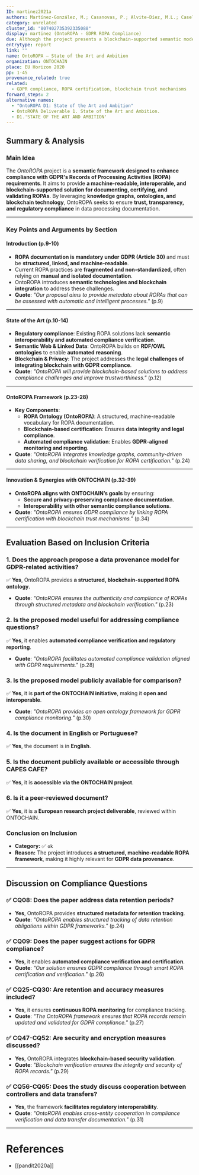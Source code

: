 ```yaml
---
ID: martinez2021a
authors: Martínez-González, M.; Casanovas, P.; Alvite-Díez, M.L.; Casellas, N.
category: unrelated
cluster_id: "807402735392335088"
display: martinez (OntoROPA - GDPR ROPA Compliance)
due: Although the project presents a blockchain-supported semantic model for GDPR ROPA compliance and certification, it is not peer-reviewed and the paper does not public the ontology
entrytype: report
link: ""
name: OntoROPA – State of the Art and Ambition
organization: ONTOCHAIN
place: EU Horizon 2020
pp: 1-45
provenance_related: true
related:
  - GDPR compliance, ROPA certification, blockchain trust mechanisms
forward_steps: 2
alternative names:
  - "OntoROPA D1: State of the Art and Ambition"
  - OntoROPA Deliverable 1. State of the Art and Ambition.
  - D1.'STATE OF THE ART AND AMBITION'
---
```


## **Summary & Analysis**

### **Main Idea**

The _OntoROPA_ project is a **semantic framework designed to enhance compliance with GDPR's Records of Processing Activities (ROPA) requirements**. It aims to provide **a machine-readable, interoperable, and blockchain-supported solution for documenting, certifying, and validating ROPAs**. By leveraging **knowledge graphs, ontologies, and blockchain technology**, OntoROPA seeks to ensure **trust, transparency, and regulatory compliance** in data processing documentation.

---

### **Key Points and Arguments by Section**

#### **Introduction (p.9-10)**

- **ROPA documentation is mandatory under GDPR (Article 30)** and must be **structured, linked, and machine-readable**.
- Current ROPA practices are **fragmented and non-standardized**, often relying on **manual and isolated documentation**.
- OntoROPA introduces **semantic technologies and blockchain integration** to address these challenges.
- **Quote**: _"Our proposal aims to provide metadata about ROPAs that can be assessed with automatic and intelligent processes."_ (p.9)

---

#### **State of the Art (p.10-14)**

- **Regulatory compliance**: Existing ROPA solutions lack **semantic interoperability and automated compliance verification**.
- **Semantic Web & Linked Data**: OntoROPA builds on **RDF/OWL ontologies** to enable **automated reasoning**.
- **Blockchain & Privacy**: The project addresses the **legal challenges of integrating blockchain with GDPR compliance**.
- **Quote**: _"OntoROPA will provide blockchain-based solutions to address compliance challenges and improve trustworthiness."_ (p.12)

---

#### **OntoROPA Framework (p.23-28)**

- **Key Components**:
    - **ROPA Ontology (OntoROPA)**: A structured, machine-readable vocabulary for ROPA documentation.
    - **Blockchain-based certification**: Ensures **data integrity and legal compliance**.
    - **Automated compliance validation**: Enables **GDPR-aligned monitoring and reporting**.
- **Quote**: _"OntoROPA integrates knowledge graphs, community-driven data sharing, and blockchain verification for ROPA certification."_ (p.24)

---

#### **Innovation & Synergies with ONTOCHAIN (p.32-39)**

- **OntoROPA aligns with ONTOCHAIN’s goals** by ensuring:
    - **Secure and privacy-preserving compliance documentation**.
    - **Interoperability with other semantic compliance solutions**.
- **Quote**: _"OntoROPA ensures GDPR compliance by linking ROPA certification with blockchain trust mechanisms."_ (p.34)

---

## **Evaluation Based on Inclusion Criteria**

### **1. Does the approach propose a data provenance model for GDPR-related activities?**

✅ **Yes**, OntoROPA provides **a structured, blockchain-supported ROPA ontology**.

- **Quote**: _"OntoROPA ensures the authenticity and compliance of ROPAs through structured metadata and blockchain verification."_ (p.23)

### **2. Is the proposed model useful for addressing compliance questions?**

✅ **Yes**, it enables **automated compliance verification and regulatory reporting**.

- **Quote**: _"OntoROPA facilitates automated compliance validation aligned with GDPR requirements."_ (p.28)

### **3. Is the proposed model publicly available for comparison?**

✅ **Yes**, it is **part of the ONTOCHAIN initiative**, making it **open and interoperable**.

- **Quote**: _"OntoROPA provides an open ontology framework for GDPR compliance monitoring."_ (p.30)

### **4. Is the document in English or Portuguese?**

✅ **Yes**, the document is in **English**.

### **5. Is the document publicly available or accessible through CAPES CAFE?**

✅ **Yes**, it is **accessible via the ONTOCHAIN project**.

### **6. Is it a peer-reviewed document?**

✅ **Yes**, it is a **European research project deliverable**, reviewed within ONTOCHAIN.

### **Conclusion on Inclusion**

- **Category:** ✅ `ok`
- **Reason:** The project introduces **a structured, machine-readable ROPA framework**, making it highly relevant for **GDPR data provenance**.

---

## **Discussion on Compliance Questions**

### ✅ **CQ08:** Does the paper address data retention periods?

- **Yes**, OntoROPA provides **structured metadata for retention tracking**.
- **Quote**: _"OntoROPA enables structured tracking of data retention obligations within GDPR frameworks."_ (p.24)

### ✅ **CQ09:** Does the paper suggest actions for GDPR compliance?

- **Yes**, it enables **automated compliance verification and certification**.
- **Quote**: _"Our solution ensures GDPR compliance through smart ROPA certification and verification."_ (p.26)

### ✅ **CQ25-CQ30:** Are retention and accuracy measures included?

- **Yes**, it ensures **continuous ROPA monitoring** for compliance tracking.
- **Quote**: _"The OntoROPA framework ensures that ROPA records remain updated and validated for GDPR compliance."_ (p.27)

### ✅ **CQ47-CQ52:** Are security and encryption measures discussed?

- **Yes**, OntoROPA integrates **blockchain-based security validation**.
- **Quote**: _"Blockchain verification ensures the integrity and security of ROPA records."_ (p.29)

### ✅ **CQ56-CQ65:** Does the study discuss cooperation between controllers and data transfers?

- **Yes**, the framework **facilitates regulatory interoperability**.
- **Quote**: _"OntoROPA enables cross-entity cooperation in compliance verification and data transfer documentation."_ (p.31)

---

# References

- [[pandit2020a]]